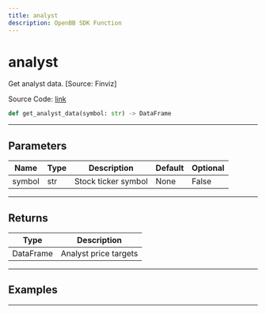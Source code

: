 ```yaml
---
title: analyst
description: OpenBB SDK Function
---
```


# analyst

Get analyst data. [Source: Finviz]

Source Code: [link](https://github.com/OpenBB-finance/OpenBBTerminal/tree/main/openbb_terminal/stocks/due_diligence/finviz_model.py#L33)

```python
def get_analyst_data(symbol: str) -> DataFrame
```
---

## Parameters

| Name | Type | Description | Default | Optional |
| ---- | ---- | ----------- | ------- | -------- |
| symbol | str | Stock ticker symbol | None | False |

---

## Returns

| Type | Description |
| ---- | ----------- |
| DataFrame | Analyst price targets |

---

## Examples

---

